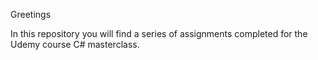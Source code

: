 Greetings

In this repository you will find a series of assignments completed for the Udemy course
C# masterclass.